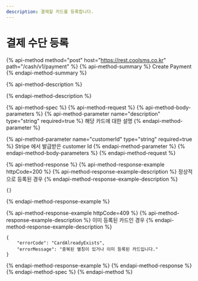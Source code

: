 ```yaml
---
description: 결제할 카드를 등록합니다.
---
```


# 결제 수단 등록

{% api-method method="post" host="https://rest.coolsms.co.kr" path="/cash/v1/payment" %}
{% api-method-summary %}
Create Payment  
{% endapi-method-summary %}

{% api-method-description %}

{% endapi-method-description %}

{% api-method-spec %}
{% api-method-request %}
{% api-method-body-parameters %}
{% api-method-parameter name="description" type="string" required=true %}
해당 카드에 대한 설명
{% endapi-method-parameter %}

{% api-method-parameter name="customerId" type="string" required=true %}
Stripe 에서 발급받은 customer Id
{% endapi-method-parameter %}
{% endapi-method-body-parameters %}
{% endapi-method-request %}

{% api-method-response %}
{% api-method-response-example httpCode=200 %}
{% api-method-response-example-description %}
정상적으로 등록된 경우
{% endapi-method-response-example-description %}

```javascript
{}
```
{% endapi-method-response-example %}

{% api-method-response-example httpCode=409 %}
{% api-method-response-example-description %}
이미 등록된 카드인 경우
{% endapi-method-response-example-description %}

```
{
    "errorCode": "CardAlreadyExists",
    "errorMessage": "중복된 별칭이 있거나 이미 등록된 카드입니다."
}
```
{% endapi-method-response-example %}
{% endapi-method-response %}
{% endapi-method-spec %}
{% endapi-method %}

